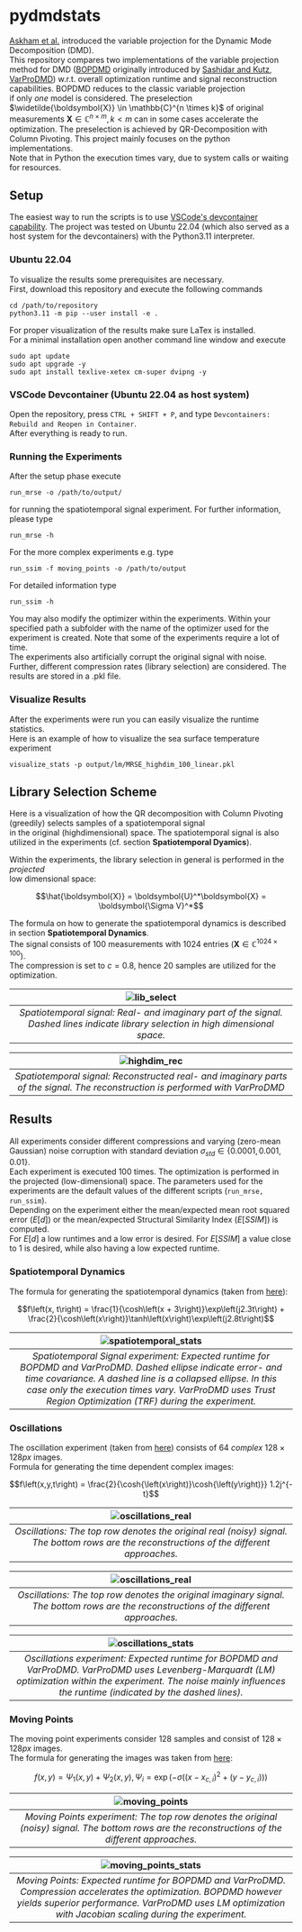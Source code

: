 # pydmdstats

[Askham et al.](https://epubs.siam.org/doi/abs/10.1137/M1124176) introduced the
variable projection for the Dynamic Mode Decomposition (DMD).\
This repository compares two implementations of the variable projection method for
DMD ([BOPDMD](https://github.com/PyDMD/PyDMD/blob/master/pydmd/bopdmd.py) originally
introduced by [Sashidar and Kutz](https://royalsocietypublishing.org/doi/abs/10.1098/rsta.2021.0199),
[VarProDMD](https://github.com/greinerth/PyDMD/blob/feature/varpro/pydmd/varprodmd.py))
w.r.t. overall optimization runtime and signal reconstruction capabilities. BOPDMD
reduces to the classic variable projection\
if only _one_ model is considered. The preselection
$\widetilde{\boldsymbol{X}} \in \mathbb{C}^{n \times k}$ of original
measurements $\boldsymbol{X} \in \mathbb{C}^{n \times m}, k < m$ can in some
cases accelerate the optimization. The preselection is achieved by
QR-Decomposition with Column Pivoting. This project mainly focuses on the python
implementations.\
Note that in Python the execution times vary, due to system calls or waiting for
resources.

## Setup

The easiest way to run the scripts is to use
[VSCode's devcontainer capability](https://code.visualstudio.com/docs/devcontainers/containers).
The project was tested on Ubuntu 22.04 (which also served as a host system for
the devcontainers) with the Python3.11 interpreter.

### Ubuntu 22.04

To visualize the results some prerequisites are necessary.\
First, download this repository and execute the following commands

```
cd /path/to/repository
python3.11 -m pip --user install -e .
```

For proper visualization of the results make sure LaTex is installed.\
For a minimal installation open another command line window and execute

```
sudo apt update
sudo apt upgrade -y
sudo apt install texlive-xetex cm-super dvipng -y
```

### VSCode Devcontainer (Ubuntu 22.04 as host system)

Open the repository, press `CTRL + SHIFT + P`, and type
`Devcontainers: Rebuild and Reopen in Container`.\
After everything is ready to run.

### Running the Experiments

After the setup phase execute

```
run_mrse -o /path/to/output/
```

for running the spatiotemporal signal experiment. For further information,
please type

```
run_mrse -h
```

For the more complex experiments e.g. type

```
run_ssim -f moving_points -o /path/to/output
```

For detailed information type

```
run_ssim -h
```

You may also modify the optimizer within the experiments. Within your specified
path a subfolder with the name of the optimizer used for the experiment is
created. Note that some of the experiments require a lot of time.\
The experiments also artificially corrupt the original signal with noise. Further,
different compression rates (library selection) are considered. The results are stored
in a .pkl file.

### Visualize Results

After the experiments were run you can easily visualize the runtime statistics.\
Here is an example of how to visualize the sea surface temperature experiment

```
visualize_stats -p output/lm/MRSE_highdim_100_linear.pkl
```

## Library Selection Scheme

Here is a visualization of how the QR decomposition with Column Pivoting
(greedily) selects samples of a spatiotemporal signal\
in the original (highdimensional) space. The spatiotemporal signal is also utilized
in the experiments (cf. section **Spatiotemporal Dyamics**).

Within the experiments, the library selection in general is performed in the
_projected_\
low dimensional space:

```math
\hat{\boldsymbol{X}} = \boldsymbol{U}^*\boldsymbol{X} = \boldsymbol{\Sigma V}^*
```

The formula on how to generate the spatiotemporal dynamics is described in
section **Spatiotemporal Dynamics**.\
The signal consists of $100$ measurements with $1024$ entries $\left(\boldsymbol{X} \in \mathbb{C}^{1024 \times 100}\right)$.\
The compression is set to $c = 0.8$, hence $20$ samples are utilized for the
optimization.

|                                       ![lib_select](./figures/varprodmd_highdim_library.png)                                        |
| :---------------------------------------------------------------------------------------------------------------------------------: |
| _Spatiotemporal signal: Real- and imaginary part of the signal. Dashed lines indicate library selection in high dimensional space._ |

|                                  ![highdim_rec](./figures/varprodmd_highdim_library_rec.png)                                   |
| :----------------------------------------------------------------------------------------------------------------------------: |
| _Spatiotemporal signal: Reconstructed real- and imaginary parts of the signal. The reconstruction is performed with VarProDMD_ |

## Results

All experiments consider different compressions and varying (zero-mean Gaussian)
noise corruption with standard deviation
$\sigma_{std} \in \{0.0001, 0.001, 0.01\}$.\
Each experiment is executed 100 times. The optimization is performed in the projected
(low-dimensional) space. The parameters used for the experiments are the default
values of the different scripts (`run_mrse, run_ssim`).\
Depending on the experiment either the mean/expected mean root squared error
($E\left[d\right]$) or the mean/expected Structural Similarity Index
($E\left[SSIM\right]$) is computed.\
For $E\left[d\right]$ a low runtimes and a low error is desired. For $E\left[SSIM\right]$
a value close to 1 is desired, while also having a low expected runtime.

### Spatiotemporal Dynamics

The formula for generating the spatiotemporal dynamics (taken from
[here](https://epubs.siam.org/doi/book/10.1137/1.9781611974508)):

```math
f\left(x, t\right) = \frac{1}{\cosh\left(x + 3\right)}\exp\left(j2.3t\right) + \frac{2}{\cosh\left(x\right)}\tanh\left(x\right)\exp\left(j2.8t\right)
```

|                                                                                                                    ![spatiotemporal_stats](./figures/highdim_stats.png)                                                                                                                    |
| :----------------------------------------------------------------------------------------------------------------------------------------------------------------------------------------------------------------------------------------------------------------------------------------: |
| _Spatiotemporal Signal experiment: Expected runtime for BOPDMD and VarProDMD. Dashed ellipse indicate error- and time covariance. A dashed line is a collapsed ellipse. In this case only the execution times vary. VarProDMD uses Trust Region Optimization (TRF) during the experiment._ |

### Oscillations

The oscillation experiment (taken from
[here](https://github.com/PyDMD/PyDMD/blob/master/tutorials/tutorial2/tutorial-2-adv-dmd.ipynb))
consists of $64$ _complex_ $128 \times 128 px$ images.\
Formula for generating the time dependent complex images:

```math
f\left(x,y,t\right) = \frac{2}{\cosh{\left(x\right)}\cosh{\left(y\right)}} 1.2j^{-t}
```

|                                             ![oscillations_real](./figures/complex2d_real.png)                                             |
| :----------------------------------------------------------------------------------------------------------------------------------------: |
| _Oscillations: The top row denotes the original real (noisy) signal. The bottom rows are the reconstructions of the different approaches._ |

|                                           ![oscillations_real](./figures/complex2d_imag.png)                                            |
| :-------------------------------------------------------------------------------------------------------------------------------------: |
| _Oscillations: The top row denotes the original imaginary signal. The bottom rows are the reconstructions of the different approaches._ |

|                                                                                    ![oscillations_stats](./figures/complex2d_stats.png)                                                                                    |
| :------------------------------------------------------------------------------------------------------------------------------------------------------------------------------------------------------------------------: |
| _Oscillations experiment: Expected runtime for BOPDMD and VarProDMD. VarProDMD uses Levenberg-Marquardt (LM) optimization within the experiment. The noise mainly influences the runtime (indicated by the dashed lines)._ |

### Moving Points

The moving point experiments consider $128$ samples and consist of
$128 \times 128 px$ images.\
The formula for generating the images was taken from [here](https://epubs.siam.org/doi/abs/10.1137/15M1023543):

```math
f\left(x, y\right) = \Psi_1\left(x, y\right) + \Psi_2\left(x, y\right), \Psi_i = \exp{\left(-\sigma\left(\left(x - x_{c,i}\right)^2 + \left(y - y_{c,i}\right)\right)\right)}
```

|                                                   ![moving_points](./figures/moving_points.png)                                                   |
| :-----------------------------------------------------------------------------------------------------------------------------------------------: |
| _Moving Points experiment: The top row denotes the original (noisy) signal. The bottom rows are the reconstructions of the different approaches._ |

|                                                                                   ![moving_points_stats](./figures/moving_points_stats.png)                                                                                   |
| :---------------------------------------------------------------------------------------------------------------------------------------------------------------------------------------------------------------------------: |
| _Moving Points: Expected runtime for BOPDMD and VarProDMD. Compression accelerates the optimization. BOPDMD however yields superior performance. VarProDMD uses LM optimization with Jacobian scaling during the experiment._ |

